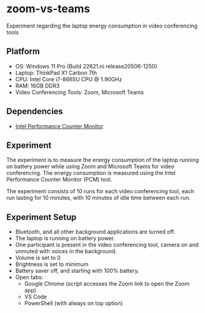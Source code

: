# zoom-vs-teams
Experiment regarding the laptop energy consumption in video conferencing tools

## Platform
- OS: Windows 11 Pro (Build 22621.ni release20506-1250)
- Laptop: ThinkPad X1 Carbon 7th
- CPU: Intel Core i7-8665U CPU @ 1.90GHz
- RAM: 16GB DDR3
- Video Conferencing Tools: Zoom, Microsoft Teams

## Dependencies
- [Intel Performance Counter Monitor](https://github.com/intel/pcm)

## Experiment
The experiment is to measure the energy consumption of the laptop running on battery power while using Zoom and Microsoft Teams for video conferencing.
The energy consumption is measured using the Intel Performance Counter Monitor (PCM) tool.

The experiment consists of 10 runs for each video conferencing tool, each run lasting for 10 minutes, with 10 minutes of idle time between each run.

## Experiment Setup
* Bluetooth, and all other background applications are turned off.
* The laptop is running on battery power.
* One participant is present in the video conferencing tool, camera on and unmuted with voices in the background.
* Volume is set to 0
* Brightness is set to minimum
* Battery saver off, and starting with 100% battery.
* Open tabs:
  - Google Chrome (script accesses the Zoom link to open the Zoom app)
  - VS Code
  - PowerShell (with always on top option)

